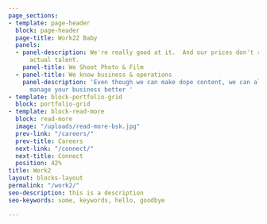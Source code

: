 ```yaml
---
page_sections:
- template: page-header
  block: page-header
  page-title: Work22 Baby
  panels:
  - panel-description: We're really good at it.  And our prices don't reflect our
      actual talent.
    panel-title: We Shoot Photo & Film
  - panel-title: We know business & operations
    panel-description: 'Even though we can make dope content, we can also help you
      manage your business better '
- template: block-portfolio-grid
  block: portfolio-grid
- template: block-read-more
  block: read-more
  image: "/uploads/read-more-bsk.jpg"
  prev-link: "/careers/"
  prev-title: Careers
  next-link: "/connect/"
  next-title: Connect
  position: 42%
title: Work2
layout: blocks-layout
permalink: "/work2/"
seo-description: this is a description
seo-keywords: some, keywords, hello, goodbye

---
```

